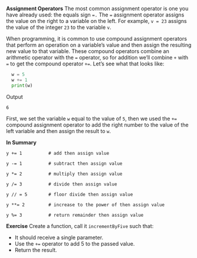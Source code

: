 **Assignment Operators**
The most common assignment operator is one you have already used: the equals sign `=.` The `=` assignment operator assigns the value on the right to a variable on the left. For example, `v = 23` assigns the value of the integer `23` to the variable `v`.

When programming, it is common to use compound assignment operators that perform an operation on a variable’s value and then assign the resulting new value to that variable. These compound operators combine an arithmetic operator with the `=` operator, so for addition we’ll combine `+` with `=` to get the compound operator `+=`. Let’s see what that looks like:

```python
  w = 5
  w += 1
  print(w)
```

Output
```text
6
```

First, we set the variable `w` equal to the value of `5`, then we used the `+=` compound assignment operator to add the right number to the value of the left variable and then assign the result to `w`.


**In Summary**
```text
y += 1          # add then assign value

y -= 1          # subtract then assign value

y *= 2          # multiply then assign value

y /= 3          # divide then assign value

y // = 5        # floor divide then assign value

y **= 2         # increase to the power of then assign value

y %= 3          # return remainder then assign value
```

**Exercise**
Create a function, call it `incrementByFive` such that:
- It should receive a single parameter.
- Use the `+=` operator to add 5 to the passed value.
- Return the result.


